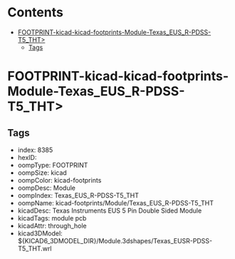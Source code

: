 



Contents
========

* [FOOTPRINT-kicad-kicad-footprints-Module-Texas_EUS_R-PDSS-T5_THT>](#footprint-kicad-kicad-footprints-module-texas_eus_r-pdss-t5_tht)
	* [Tags](#tags)

# FOOTPRINT-kicad-kicad-footprints-Module-Texas_EUS_R-PDSS-T5_THT>

## Tags

- index: 8385
- hexID: 
- oompType: FOOTPRINT
- oompSize: kicad
- oompColor: kicad-footprints
- oompDesc: Module
- oompIndex: Texas_EUS_R-PDSS-T5_THT
- oompName: kicad-footprints/Module/Texas_EUS_R-PDSS-T5_THT
- kicadDesc: Texas Instruments EUS 5 Pin Double Sided Module
- kicadTags: module pcb
- kicadAttr: through_hole
- kicad3DModel: ${KICAD6_3DMODEL_DIR}/Module.3dshapes/Texas_EUSR-PDSS-T5_THT.wrl

